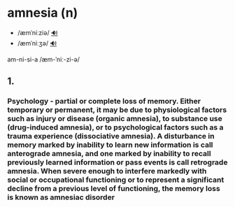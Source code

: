 # amnesia (n)

- /æmˈniːziə/ [🔊](https://www.oxfordlearnersdictionaries.com/media/english/uk_pron/a/amn/amnes/amnesia__gb_1.mp3)
- /æmˈniːʒə/ [🔊](https://www.oxfordlearnersdictionaries.com/media/english/us_pron/a/amn/amnes/amnesia__us_1.mp3)

am-ni-si-a /æm-ˈniː-zi-ə/

## 1.

### Psychology - partial or complete loss of memory. Either temporary or permanent, it may be due to physiological factors such as injury or disease (organic amnesia), to substance use (drug-induced amnesia), or to psychological factors such as a trauma experience (dissociative amnesia). A disturbance in memory marked by inability to learn new information is call anterograde amnesia, and one marked by inability to recall previously learned information or pass events is call retrograde amnesia. When severe enough to interfere markedly with social or occupational functioning or to represent a significant decline from a previous level of functioning, the memory loss is known as amnesiac disorder